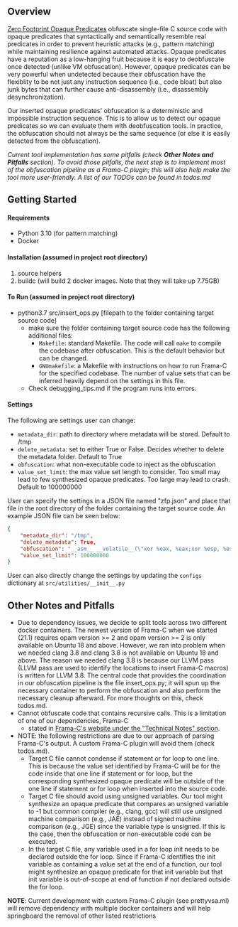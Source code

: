 ## Overview

[Zero Footprint Opaque Predicates](https://rdcu.be/cpnNf) obfuscate single-file C source code with opaque predicates that syntactically and semantically resemble real predicates in order to prevent heuristic attacks (e.g., pattern matching) while maintaining resilience against automated attacks. Opaque predicates have a reputation as a low-hanging fruit because it is easy to deobfuscate once detected (unlike VM obfuscation). However, opaque predicates can be very powerful when undetected because their obfuscation have the flexiblity to be not just any instruction sequence (i.e., code bloat) but also junk bytes that can further cause anti-disassembly (i.e., disassembly desynchronization).

Our inserted opaque predicates' obfuscation is a deterministic and impossible instruction sequence. This is to allow us to detect our opaque predicates so we can evaluate them with deobfuscation tools. In practice, the obfuscation should not always be the same sequence (or else it is easily detected from the obfuscation). 

_Current tool implementation has some pitfalls (check <b>Other Notes and Pitfalls</b> section). To avoid those pitfalls, the next step is to implement most of the obfuscation pipeline as a Frama-C plugin; this will also help make the tool more user-friendly. A list of our TODOs can be found in todos.md_

## Getting Started

#### Requirements
* Python 3.10 (for pattern matching)
* Docker 

#### Installation (assumed in project root directory)
1. source helpers
2. buildc (will build 2 docker images. Note that they will take up 7.75GB)

#### To Run (assumed in project root directory)
* python3.7 src/insert\_ops.py [filepath to the folder containing target source code]
  * make sure the folder containing target source code has the following additional files: 
    * `Makefile`: standard Makefile. The code will call `make` to compile the codebase after obfuscation. This is the default behavior but can be changed. 
    * `GNUmakefile`: a Makefile with instructions on how to run Frama-C for the specified codebase. The number of value sets that can be inferred heavily depend on the settings in this file.
  * Check debugging\_tips.md if the program runs into errors.

#### Settings
The following are settings user can change:
* `metadata_dir`: path to directory where metadata will be stored. Default to /tmp
* `delete_metadata`: set to either True or False. Decides whether to delete the metadata folder. Default to True
* `obfuscation`: what non-executable code to inject as the obfuscation
* `value_set_limit`: the max value set length to consider. Too small may lead to few synthesized opaque predicates. Too large may lead to crash. Default to 100000000

User can specify the settings in a JSON file named "zfp.json" and place that file in the root directory of the folder containing the target source code. An example JSON file can be seen below:
```json
{
    "metadata_dir": "/tmp",
    "delete_metadata": True,
    "obfuscation": "__asm__ __volatile__(\"xor %eax, %eax;xor %esp, %esp;xor %ebp, %ebp; add %eax, %esp;\");",
    "value_set_limit": 100000000
}
```

User can also directly change the settings by updating the `configs` dictionary  at `src/utilities/__init__.py`

## Other Notes and Pitfalls

* Due to dependency issues, we decide to split tools across two different docker containers. The newest version of Frama-C when we started (21.1) requires opam version >= 2 and opam version >= 2 is only available on Ubuntu 18 and above. However, we ran into problem when we needed clang 3.8 and clang 3.8 is not available on Ubuntu 18 and above. The reason we needed clang 3.8 is because our LLVM pass (LLVM pass are used to identify the locations to insert Frama-C macros) is written for LLVM 3.8. The central code that provides the coordination in our obfuscation pipeline is the file insert\_ops.py; it will spun up the necessary container to perform the obfuscation and also perform the necessary cleanup afterward. For more thoughts on this, check todos.md.
* Cannot obfuscate code that contains recursive calls. This is a limitation of one of our dependencies, Frama-C
  * stated in [Frama-C's website under the "Technical Notes" section](https://www.frama-c.com/fc-plugins/eva.html).
* NOTE: the following restrictions are due to our approach of parsing Frama-C's output. A custom Frama-C plugin will avoid them (check todos.md).
  * Target C file cannot condense if statement or for loop to one line. This is because the value set identified by Frama-C will be for the code inside that one line if statement or for loop, but the corresponding synthesized opaque predicate will be outside of the one line if statement or for loop when inserted into the source code.
  * Target C file should avoid using unsigned variables. Our tool might synthesize an opaque predicate that compares an unsigned variable to -1 but common compiler (e.g., clang, gcc) will still use unsigned machine comparison (e.g., JAE) instead of signed machine comparison (e.g., JGE) since the variable type is unsigned. If this is the case, then the obfuscation or non-executable code can be executed.
  * In the target C file, any variable used in a for loop init needs to be declared outside the for loop. Since if Frama-C identifies the init variable as containing a value set at the end of a function, our tool might synthesize an opaque predicate for that init variable but that init variable is out-of-scope at end of function if not declared outside the for loop.

__NOTE__: Current development with custom Frama-C plugin (see prettyvsa.ml) will remove dependency with multiple docker containers and will help springboard the removal of other listed restrictions
